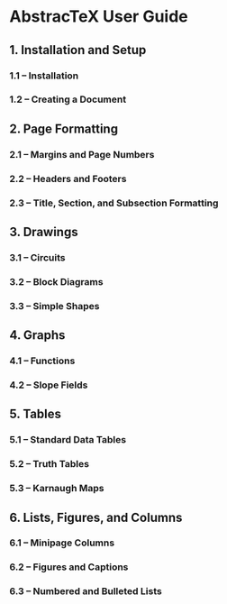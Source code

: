 # AbstracTeX User Guide
## 1. Installation and Setup
### 1.1 – Installation
### 1.2 – Creating a Document

## 2. Page Formatting
### 2.1 – Margins and Page Numbers
### 2.2 – Headers and Footers
### 2.3 – Title, Section, and Subsection Formatting
## 3. Drawings
### 3.1 – Circuits
### 3.2 – Block Diagrams
### 3.3 – Simple Shapes
## 4. Graphs
### 4.1 – Functions
### 4.2 – Slope Fields
## 5. Tables
### 5.1 – Standard Data Tables 
### 5.2 – Truth Tables
### 5.3 – Karnaugh Maps
## 6. Lists, Figures, and Columns
### 6.1 – Minipage Columns
### 6.2 – Figures and Captions
### 6.3 – Numbered and Bulleted Lists

